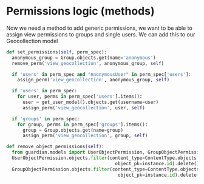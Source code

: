 # Permissions logic (methods)

Now we need a method to add generic permissions, we want to be able to assign view permissions to groups and single users.
We can add this to our Geocollection model

```python
def set_permissions(self, perm_spec):
  anonymous_group = Group.objects.get(name='anonymous')
  remove_perm('view_geocollection', anonymous_group, self)

  if 'users' in perm_spec and "AnonymousUser" in perm_spec['users']:
    assign_perm('view_geocollection', anonymous_group, self)

  if 'users' in perm_spec:
    for user, perms in perm_spec['users'].items():
      user = get_user_model().objects.get(username=user)
      assign_perm('view_geocollection', user, self)

  if 'groups' in perm_spec:
    for group, perms in perm_spec['groups'].items():
      group = Group.objects.get(name=group)
      assign_perm('view_geocollection', group, self)
```
```python
def remove_object_permissions(self):
  from guardian.models import UserObjectPermission, GroupObjectPermission
  UserObjectPermission.objects.filter(content_type=ContentType.objects.get_for_model(self),
                                        object_pk=instance.id).delete()
  GroupObjectPermission.objects.filter(content_type=ContentType.objects.get_for_model(self),
                                         object_pk=instance.id).delete()
```
